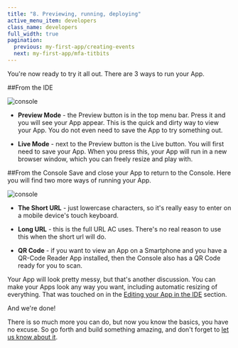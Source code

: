 ```yaml
---
title: "8. Previewing, running, deploying"
active_menu_item: developers
class_name: developers
full_width: true
pagination:
  previous: my-first-app/creating-events
  next: my-first-app/mfa-titbits
---
```


You're now ready to try it all out. There are 3 ways to run your App.

##From the IDE

![console](/img/tutorials/mfa-run-1.png)

 - **Preview Mode** - the Preview button is in the top menu bar. Press it and you will see your App appear. This is the quick and dirty way to view your App. You do not even need to save the App to try something out.

 - **Live Mode** - next to the Preview button is the Live button. You will first need to save your App. When you press this, your App will run in a new browser window, which you can freely resize and play with.

##From the Console
Save and close your App to return to the Console. Here you will find two more ways of running your App.

![console](/img/tutorials/mfa-run-2.png)

 - **The Short URL** - just lowercase characters, so it's really easy to enter on a mobile device's touch keyboard.

 - **Long URL** - this is the full URL AC uses. There's no real reason to use this when the short url will do.

 - **QR Code** - if you want to view an App on a Smartphone and you have a QR-Code Reader App installed, then the Console also has a QR Code ready for you to scan.

Your App will look pretty messy, but that's another discussion. You can make your Apps look any way you want, including automatic resizing of everything. That was touched on in the [Editing your App in the IDE](/developers/documentation/my-first-app/editing-your-app/) section.

And we're done!

There is so much more you can do, but now you know the basics, you have no excuse. So go forth and build something amazing, and don't forget to [let us know about it](https://getsatisfaction.com/application_craft).